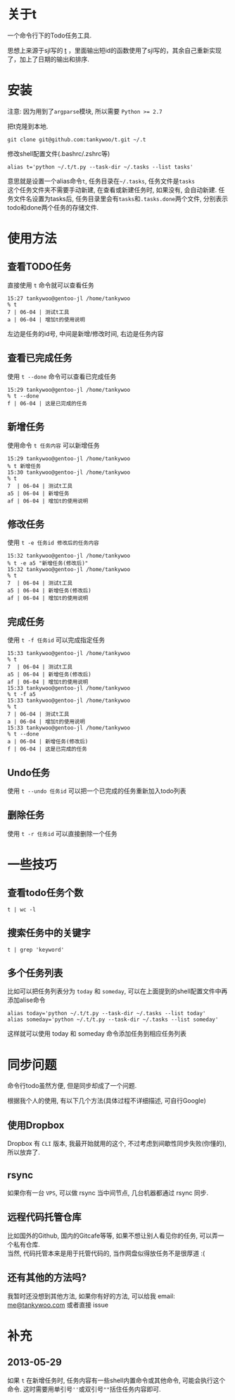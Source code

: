 # 关于t #
一个命令行下的Todo任务工具.

思想上来源于sjl写的 [t](https://github.com/sjl/t) ，里面输出短id的函数使用了sjl写的，其余自己重新实现了，加上了日期的输出和排序.

# 安装 #
注意: 因为用到了`argparse`模块, 所以需要 `Python >= 2.7`

把t克隆到本地.

    git clone git@github.com:tankywoo/t.git ~/.t

修改shell配置文件(.bashrc/.zshrc等)
 
    alias t='python ~/.t/t.py --task-dir ~/.tasks --list tasks'

意思就是设置一个alias命令`t`, 任务目录在`~/.tasks`, 任务文件是`tasks`  
这个任务文件夹不需要手动新建, 在查看或新建任务时, 如果没有, 会自动新建.
任务文件名设置为tasks后, 任务目录里会有`tasks`和`.tasks.done`两个文件, 分别表示todo和done两个任务的存储文件.


# 使用方法 #

## 查看TODO任务 ##
直接使用 `t` 命令就可以查看任务
   
    15:27 tankywoo@gentoo-jl /home/tankywoo
    % t
    7 | 06-04 | 测试t工具
    a | 06-04 | 增加t的使用说明

左边是任务的id号, 中间是新增/修改时间, 右边是任务内容

## 查看已完成任务 ##
使用 `t --done` 命令可以查看已完成任务
    
    15:29 tankywoo@gentoo-jl /home/tankywoo
    % t --done
    f | 06-04 | 这是已完成的任务

## 新增任务 ##
使用命令 `t 任务内容` 可以新增任务

    15:29 tankywoo@gentoo-jl /home/tankywoo
    % t 新增任务
    15:30 tankywoo@gentoo-jl /home/tankywoo
    % t
    7  | 06-04 | 测试t工具
    a5 | 06-04 | 新增任务
    af | 06-04 | 增加t的使用说明

## 修改任务 ##
使用 `t -e 任务id 修改后的任务内容`

    15:32 tankywoo@gentoo-jl /home/tankywoo
    % t -e a5 "新增任务(修改后)"
    15:32 tankywoo@gentoo-jl /home/tankywoo
    % t
    7  | 06-04 | 测试t工具
    a5 | 06-04 | 新增任务(修改后)
    af | 06-04 | 增加t的使用说明

## 完成任务 ##
使用 `t -f 任务id` 可以完成指定任务

    15:33 tankywoo@gentoo-jl /home/tankywoo
    % t
    7  | 06-04 | 测试t工具
    a5 | 06-04 | 新增任务(修改后)
    af | 06-04 | 增加t的使用说明
    15:33 tankywoo@gentoo-jl /home/tankywoo
    % t -f a5
    15:33 tankywoo@gentoo-jl /home/tankywoo
    % t
    7 | 06-04 | 测试t工具
    a | 06-04 | 增加t的使用说明
    15:33 tankywoo@gentoo-jl /home/tankywoo
    % t --done
    a | 06-04 | 新增任务(修改后)
    f | 06-04 | 这是已完成的任务

## Undo任务 ##
使用 `t --undo 任务id` 可以把一个已完成的任务重新加入todo列表

## 删除任务 ##
使用 `t -r 任务id` 可以直接删除一个任务

# 一些技巧 #

## 查看todo任务个数 ##

    t | wc -l

## 搜索任务中的关键字 ##

    t | grep 'keyword'

## 多个任务列表 ##
比如可以把任务列表分为 `today` 和 `someday`, 可以在上面提到的shell配置文件中再添加alise命令

    alias today='python ~/.t/t.py --task-dir ~/.tasks --list today'
    alias someday='python ~/.t/t.py --task-dir ~/.tasks --list someday'

这样就可以使用 today 和 someday 命令添加任务到相应任务列表

# 同步问题 #

命令行todo虽然方便, 但是同步却成了一个问题.  

根据我个人的使用, 有以下几个方法(具体过程不详细描述, 可自行Google)

## 使用Dropbox ##
Dropbox 有 `CLI` 版本, 我最开始就用的这个, 不过考虑到间歇性同步失败(你懂的), 所以放弃了.

## rsync ##
如果你有一台 `VPS`, 可以做 rsync 当中间节点, 几台机器都通过 rsync 同步.

## 远程代码托管仓库 ##
比如国外的Github, 国内的Gitcafe等等, 如果不想让别人看见你的任务, 可以弄一个私有仓库.  
当然, 代码托管本来是用于托管代码的, 当作网盘似得放任务不是很厚道 :(

## 还有其他的方法吗? ##
我暂时还没想到其他方法, 如果你有好的方法, 可以给我 email: me@tankywoo.com 或者直接 issue

# 补充 #

## 2013-05-29 ##
如果 `t` 在新增任务时, 任务内容有一些shell内置命令或其他命令, 可能会执行这个命令. 这时需要用单引号`''`或双引号`""`括住任务内容即可.
